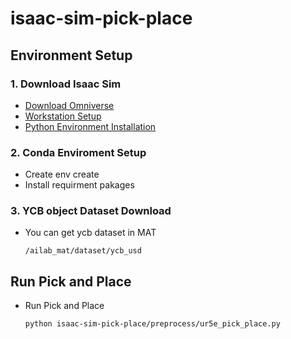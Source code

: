 # isaac-sim-pick-place

## Environment Setup

### 1. Download Isaac Sim
 - [Download Omniverse](https://developer.nvidia.com/isaac-sim)
 - [Workstation Setup](https://docs.omniverse.nvidia.com/app_isaacsim/app_isaacsim/install_basic.html)
 - [Python Environment Installation](https://docs.omniverse.nvidia.com/app_isaacsim/app_isaacsim/install_python.html#advanced-running-with-anaconda)

### 2. Conda Enviroment Setup
 - Create env create
 - Install requirment pakages

### 3. YCB object  Dataset Download
 - You can get ycb dataset in MAT
    ```
    /ailab_mat/dataset/ycb_usd
    ```


## Run Pick and Place

- Run Pick and Place
    ```
    python isaac-sim-pick-place/preprocess/ur5e_pick_place.py
    ```